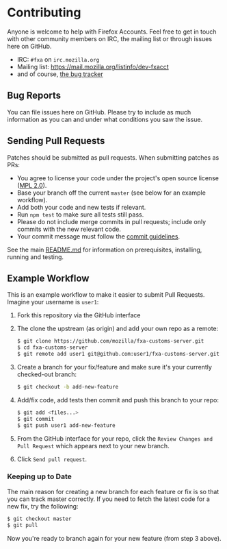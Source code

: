 # Contributing

Anyone is welcome to help with Firefox Accounts. Feel free to get in touch with other community members on IRC, the
mailing list or through issues here on GitHub.

- IRC: `#fxa` on `irc.mozilla.org`
- Mailing list: <https://mail.mozilla.org/listinfo/dev-fxacct>
- and of course, [the bug tracker](https://github.com/mozilla/fxa-customs-server/issues)

## Bug Reports

You can file issues here on GitHub. Please try to include as much information as you can and under what conditions
you saw the issue.

## Sending Pull Requests

Patches should be submitted as pull requests. When submitting patches as PRs:

- You agree to license your code under the project's open source license ([MPL 2.0](/LICENSE)).
- Base your branch off the current `master` (see below for an example workflow).
- Add both your code and new tests if relevant.
- Run `npm test` to make sure all tests still pass.
- Please do not include merge commits in pull requests; include only commits with the new relevant code.
- Your commit message must follow the
  [commit guidelines](https://github.com/mozilla/fxa/blob/master/CONTRIBUTING.md#git-commit-guidelines).

See the main [README.md](/README.md) for information on prerequisites, installing, running and testing.

## Example Workflow

This is an example workflow to make it easier to submit Pull Requests. Imagine your username is `user1`:

1. Fork this repository via the GitHub interface

2. The clone the upstream (as origin) and add your own repo as a remote:

   ```sh
   $ git clone https://github.com/mozilla/fxa-customs-server.git
   $ cd fxa-customs-server
   $ git remote add user1 git@github.com:user1/fxa-customs-server.git
   ```

3. Create a branch for your fix/feature and make sure it's your currently checked-out branch:

   ```sh
   $ git checkout -b add-new-feature
   ```

4. Add/fix code, add tests then commit and push this branch to your repo:

   ```sh
   $ git add <files...>
   $ git commit
   $ git push user1 add-new-feature
   ```

5. From the GitHub interface for your repo, click the `Review Changes and Pull Request` which appears next to your new branch.

6. Click `Send pull request`.

### Keeping up to Date

The main reason for creating a new branch for each feature or fix is so that you can track master correctly. If you need
to fetch the latest code for a new fix, try the following:

```sh
$ git checkout master
$ git pull
```

Now you're ready to branch again for your new feature (from step 3 above).
